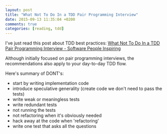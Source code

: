 ```yaml
---
layout: post
title: "What Not To Do In a TDD Pair Programming Interview"
date: 2015-09-13 11:35:04 +0200
comments: true
categories: [reading, tdd]
---
```

I've just read this post about TDD best practices:  [What Not To Do In a TDD Pair Programming Interview - Software People Inspiring](http://codemanship.co.uk/parlezuml/blog/?postid=1324)

Although initially focused on pair programming interviews, the recommendations also apply to your day-to-day TDD flow.

Here's summary of DONT's:

- start by writing implementation code
- introduce speculative generality (create code we don't need to pass the tests)
- write weak or meaningless tests
- write redundant tests
- not running the tests
- not refactoring when it's obviously needed
- hack away at the code when 'refactoring'
- write one test that asks all the questions
